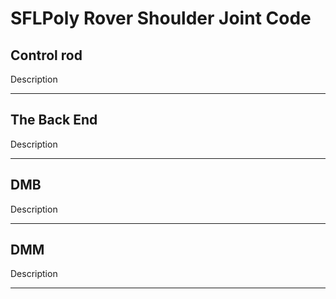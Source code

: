 SFLPoly Rover Shoulder Joint Code
======
## Control rod
Description

---
## The Back End
Description

---
## DMB
Description

---
## DMM
Description

---

